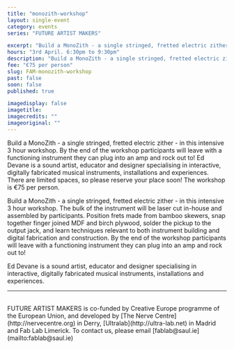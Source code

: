 ```yaml
---
title: "monozith-workshop"
layout: single-event
category: events
series: "FUTURE ARTIST MAKERS"

excerpt: "Build a MonoZith - a single stringed, fretted electric zither with Ed Devane"
hours: "3rd April. 6:30pm to 9:30pm"
description: "Build a MonoZith - a single stringed, fretted electric zither with Ed Devane"
fee: "€75 per person"
slug: FAM-monozith-workshop
past: false
soon: false
published: true

imagedisplay: false
imagetitle:
imagecredits: ""
imageoriginal: ""
---
```


Build a MonoZith - a single stringed, fretted electric zither - in this intensive 3 hour workshop. By the end of the workshop participants will leave with a functioning instrument they can plug into an amp and rock out to! Ed Devane is a sound artist, educator and designer specialising in interactive, digitally fabricated musical instruments, installations and experiences. There are limited spaces, so please reserve your place soon! The workshop is €75 per person.

Build a MonoZith - a single stringed, fretted electric zither - in this intensive 3 hour workshop. The bulk of the instrument will be laser cut in-house and assembled by participants. Position frets made from bamboo skewers, snap together finger joined MDF and birch plywood, solder the pickup to the output jack, and learn techniques relevant to both instrument building and digital fabrication and construction. By the end of the workshop participants will leave with a functioning instrument they can plug into an amp and rock out to!

Ed Devane is a sound artist, educator and designer specialising in interactive, digitally fabricated musical instruments, installations and experiences.

---
<br/>
FUTURE ARTIST MAKERS is co-funded by Creative Europe programme of the European Union, and developed by [The Nerve Centre](http://nervecentre.org) in Derry, [Ultralab](http://ultra-lab.net) in Madrid and Fab Lab Limerick. To contact us, please email [fablab@saul.ie](mailto:fablab@saul.ie)
